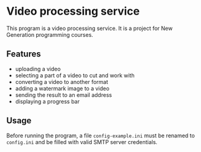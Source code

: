 # Video processing service

This program is a video processing service. It is a project for New Generation programming courses.

## Features
- uploading a video
- selecting a part of a video to cut and work with
- converting a video to another format
- adding a watermark image to a video
- sending the result to an email address
- displaying a progress bar

## Usage
Before running the program, a file `config-example.ini` must be renamed to `config.ini` and be filled with valid SMTP server credentials.

